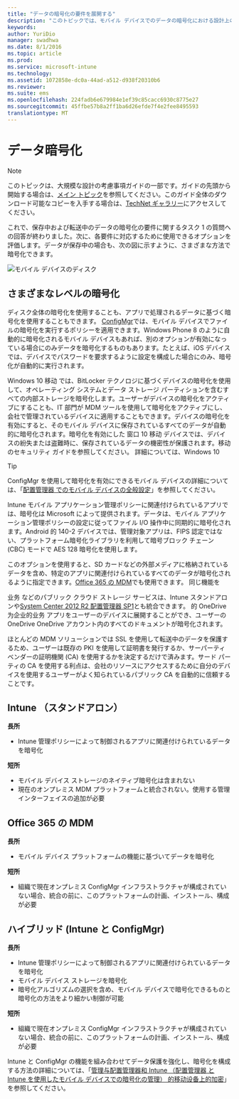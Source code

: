 ```yaml
---
title: "データの暗号化の要件を展開する"
description: "このトピックでは、モバイル デバイスでのデータの暗号化における設計上の考慮事項を説明します。このトピックは、モバイル デバイス管理の設計上の考慮事項に関する一連の記事を構成するものです。"
keywords: 
author: YuriDio
manager: swadhwa
ms.date: 8/1/2016
ms.topic: article
ms.prod: 
ms.service: microsoft-intune
ms.technology: 
ms.assetid: 1072858e-dc0a-44ad-a512-d938f20310b6
ms.reviewer: 
ms.suite: ems
ms.openlocfilehash: 224fadb6e679984e1ef39c85cacc6930c8775e27
ms.sourcegitcommit: 45ffbe57b8a2ff1ba6d26efde7f4e2fee8495593
translationtype: MT
---
```

# <a name=""></a>データ暗号化

>[!NOTE]
>このトピックは、大規模な設計の考慮事項ガイドの一部です。ガイドの先頭から開始する場合は、[メイン トピック](mdm-design-considerations-guide.md)を参照してください。このガイド全体のダウンロード可能なコピーを入手する場合は、[TechNet ギャラリー](https://gallery.technet.microsoft.com/Mobile-Device-Management-7d401582)にアクセスしてください。

これで、保存中および転送中のデータの暗号化の要件に関するタスク 1 の質問への回答が終わりました。次に、各要件に対応するために使用できるオプションを評価します。データが保存中の場合も、次の図に示すように、さまざまな方法で暗号化できます。

![モバイル デバイスのディスク](./media/MDM_Figure_09.png)

## <a name=""></a>さまざまなレベルの暗号化

ディスク全体の暗号化を使用することも、アプリで処理されるデータに基づく暗号化を使用することもできます。            [ConfigMgr](https://technet.microsoft.com/library/dn919655.aspx)では、モバイル デバイスでファイルの暗号化を実行するポリシーを適用できます。Windows Phone 8 のように自動的に暗号化されるモバイル デバイスもあれば、別のオプションが有効になっている場合にのみデータを暗号化するものもあります。たとえば、iOS デバイスでは、デバイスでパスワードを要求するように設定を構成した場合にのみ、暗号化が自動的に実行されます。 

Windows 10 移动 では、BitLocker テクノロジに基づくデバイスの暗号化を使用して、オペレーティング システムとデータ ストレージ パーティションを含むすべての内部ストレージを暗号化します。ユーザーがデバイスの暗号化をアクティブにすることも、IT 部門が MDM ツールを使用して暗号化をアクティブにし、会社で管理されているデバイスに適用することもできます。デバイスの暗号化を有効にすると、そのモバイル デバイスに保存されているすべてのデータが自動的に暗号化されます。暗号化を有効にした 窗口 10 移动 デバイスでは、デバイスの紛失または盗難時に、保存されているデータの機密性が保護されます。移动 のセキュリティ ガイドを参照してください。 詳細については、Windows 10

>[!TIP] 
> ConfigMgr を使用して暗号化を有効にできるモバイル デバイスの詳細については、「[配置管理器 でのモバイル デバイスの全般設定](https://technet.microsoft.com/library/dn376523.aspx)」を参照してください。

Intune モバイル アプリケーション管理ポリシーに関連付けられているアプリでは、暗号化は Microsoft によって提供されます。データは、モバイル アプリケーション管理ポリシーの設定に従ってファイル I/O 操作中に同期的に暗号化されます。Android 的 140-2 デバイスでは、管理対象アプリは、FIPS 認定ではない、プラットフォーム暗号化ライブラリを利用して暗号ブロック チェーン (CBC) モードで AES 128 暗号化を使用します。 

このオプションを使用すると、SD カードなどの外部メディアに格納されているデータを含め、特定のアプリに関連付けられているすべてのデータが暗号化されるように指定できます。[Office 365 の MDM](https://technet.microsoft.com/library/ms.o365.cc.devicepolicysupporteddevice.aspx)でも使用できます。 同じ機能を 

业务 などのパブリック クラウド ストレージ サービスは、Intune スタンドアロンや[System Center 2012 R2 配置管理器 SP1](https://technet.microsoft.com/library/mt131422.aspx)とも統合できます。 的 OneDrive为企业的业务 アプリをユーザーのデバイスに展開することができ、ユーザーの OneDrive OneDrive アカウント内のすべてのドキュメントが暗号化されます。 

ほとんどの MDM ソリューションでは SSL を使用して転送中のデータを保護するため、ユーザーは既存の PKI を使用して証明書を発行するか、サーパーティ ベンダーの証明機関 (CA) を使用するかを決定するだけで済みます。サード パーティの CA を使用する利点は、会社のリソースにアクセスするために自分のデバイスを使用するユーザーがよく知られているパブリック CA を自動的に信頼することです。 

## <a name="intune-"></a>Intune （スタンドアロン）

**長所** 

- Intune 管理ポリシーによって制御されるアプリに関連付けられているデータを暗号化

**短所** 

- モバイル デバイス ストレージのネイティブ暗号化は含まれない
- 現在のオンプレミス MDM プラットフォームと統合されない。使用する管理インターフェイスの追加が必要

## <a name="office-365-mdm"></a>Office 365 の MDM

**長所**

- モバイル デバイス プラットフォームの機能に基づいてデータを暗号化

**短所**

- 組織で現在オンプレミス ConfigMgr インフラストラクチャが構成されていない場合、統合の前に、このプラットフォームの計画、インストール、構成が必要

## <a name="-intune-configmgr"></a>ハイブリッド (Intune と ConfigMgr)

**長所**

- Intune 管理ポリシーによって制御されるアプリに関連付けられているデータを暗号化
- モバイル デバイス ストレージを暗号化
- 暗号化アルゴリズムの選択を含め、モバイル デバイスで暗号化できるものと暗号化の方法をより細かい制御が可能

**短所**

- 組織で現在オンプレミス ConfigMgr インフラストラクチャが構成されていない場合、統合の前に、このプラットフォームの計画、インストール、構成が必要

Intune と ConfigMgr の機能を組み合わせてデータ保護を強化し、暗号化を構成する方法の詳細については、「[管理与配置管理器和 Intune （配置管理器 と Intune を使用したモバイル デバイスでの暗号化の管理） 的移动设备上的加密](http://blogs.technet.com/b/pauljones/archive/2014/08/04/managing-encryption-on-mobile-devices-with-configuration-manager-and-intune.aspx)」を参照してください。
